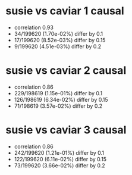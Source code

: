 # susie vs caviar  1 causal

- correlation 0.93
- 34/199620 (1.70e-02%) differ by 0.1
- 17/199620 (8.52e-03%) differ by 0.15
- 9/199620 (4.51e-03%) differ by 0.2


# susie vs caviar  2 causal

- correlation 0.86
- 229/198619 (1.15e-01%) differ by 0.1
- 126/198619 (6.34e-02%) differ by 0.15
- 71/198619 (3.57e-02%) differ by 0.2


# susie vs caviar  3 causal

- correlation 0.86
- 242/199620 (1.21e-01%) differ by 0.1
- 122/199620 (6.11e-02%) differ by 0.15
- 73/199620 (3.66e-02%) differ by 0.2


